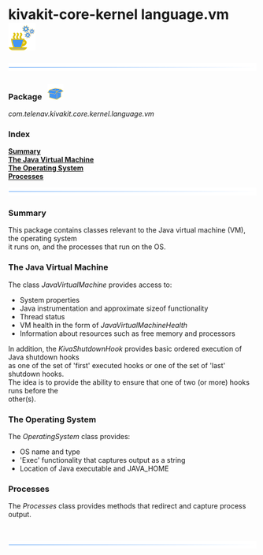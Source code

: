 # kivakit-core-kernel language.vm &nbsp; ![](../../../documentation/images/jvm-56.png)

![](../documentation/images/horizontal-line.png)

### Package &nbsp; ![](../../../documentation/images/box-32.png)

*com.telenav.kivakit.core.kernel.language.vm*

### Index

[**Summary**](#summary)  
[**The Java Virtual Machine**](#the-java-virtual-machine)  
[**The Operating System**](#the-operating-system)  
[**Processes**](#processes)

![](../documentation/images/horizontal-line.png)

### Summary <a name="summary"></a>

This package contains classes relevant to the Java virtual machine (VM), the operating system  
it runs on, and the processes that run on the OS.

### The Java Virtual Machine

The class *JavaVirtualMachine* provides access to:

* System properties
* Java instrumentation and approximate sizeof functionality
* Thread status
* VM health in the form of *JavaVirtualMachineHealth*
* Information about resources such as free memory and processors

In addition, the *KivaShutdownHook* provides basic ordered execution of Java shutdown hooks  
as one of the set of 'first' executed hooks or one of the set of 'last' shutdown hooks.  
The idea is to provide the ability to ensure that one of two (or more) hooks runs before the  
other(s).

### The Operating System

The *OperatingSystem* class provides:

* OS name and type
* 'Exec' functionality that captures output as a string
* Location of Java executable and JAVA_HOME

### Processes

The *Processes* class provides methods that redirect and capture process output.

<br/>

![](../documentation/images/horizontal-line.png)
